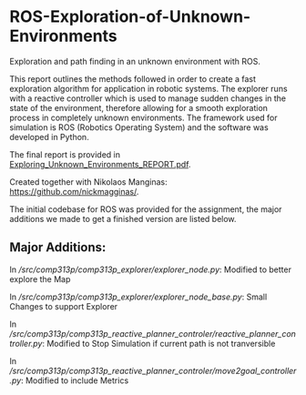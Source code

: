 # ROS-Exploration-of-Unknown-Environments

Exploration and path finding in an unknown environment with ROS.

This report outlines the methods followed in order to create a fast exploration algorithm for application in
robotic systems. The explorer runs with a reactive controller which is used to manage sudden changes in the state
of the environment, therefore allowing for a smooth exploration process in completely unknown environments. The
framework used for simulation is ROS (Robotics Operating System) and the software was developed in Python.

The final report is provided in [Exploring_Unknown_Environments_REPORT.pdf](https://github.com/IlyasI/ROS-Exploration-of-Unknown-Environments/blob/master/Exploring_Unknown_Environments_REPORT.pdf). 

Created together with Nikolaos Manginas: https://github.com/nickmagginas/.

The initial codebase for ROS was provided for the assignment, the major additions we made to get a finished version are listed below.

## Major Additions:

In */src/comp313p/comp313p_explorer/explorer_node.py*: Modified to better explore the Map

In */src/comp313p/comp313p_explorer/explorer_node_base.py*: Small Changes to support Explorer

In */src/comp313p/comp313p_reactive_planner_controler/reactive_planner_controller.py*: Modified to Stop Simulation if current path is not tranversible

In */src/comp313p/comp313p_reactive_planner_controler/move2goal_controller.py*: Modified to include Metrics 

